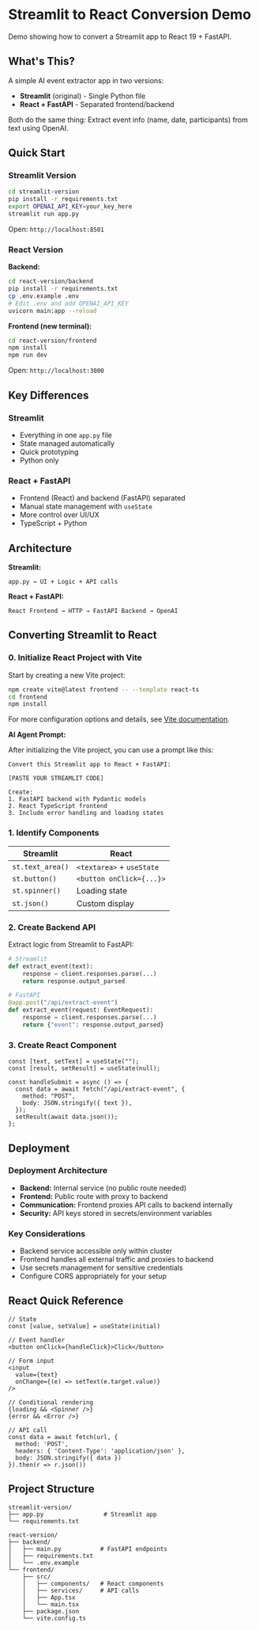 # Streamlit to React Conversion Demo

Demo showing how to convert a Streamlit app to React 19 + FastAPI.

## What's This?

A simple AI event extractor app in two versions:

- **Streamlit** (original) - Single Python file
- **React + FastAPI** - Separated frontend/backend

Both do the same thing: Extract event info (name, date, participants) from text using OpenAI.

## Quick Start

### Streamlit Version

```bash
cd streamlit-version
pip install -r requirements.txt
export OPENAI_API_KEY=your_key_here
streamlit run app.py
```

Open: `http://localhost:8501`

### React Version

**Backend:**

```bash
cd react-version/backend
pip install -r requirements.txt
cp .env.example .env
# Edit .env and add OPENAI_API_KEY
uvicorn main:app --reload
```

**Frontend (new terminal):**

```bash
cd react-version/frontend
npm install
npm run dev
```

Open: `http://localhost:3000`

## Key Differences

### Streamlit

- Everything in one `app.py` file
- State managed automatically
- Quick prototyping
- Python only

### React + FastAPI

- Frontend (React) and backend (FastAPI) separated
- Manual state management with `useState`
- More control over UI/UX
- TypeScript + Python

## Architecture

**Streamlit:**

```
app.py → UI + Logic + API calls
```

**React + FastAPI:**

```
React Frontend → HTTP → FastAPI Backend → OpenAI
```

## Converting Streamlit to React

### 0. Initialize React Project with Vite

Start by creating a new Vite project:

```bash
npm create vite@latest frontend -- --template react-ts
cd frontend
npm install
```

For more configuration options and details, see [Vite documentation](https://vite.dev/guide/).

**AI Agent Prompt:**

After initializing the Vite project, you can use a prompt like this:

```
Convert this Streamlit app to React + FastAPI:

[PASTE YOUR STREAMLIT CODE]

Create:
1. FastAPI backend with Pydantic models
2. React TypeScript frontend
3. Include error handling and loading states
```

### 1. Identify Components

| Streamlit        | React                     |
| ---------------- | ------------------------- |
| `st.text_area()` | `<textarea>` + `useState` |
| `st.button()`    | `<button onClick={...}>`  |
| `st.spinner()`   | Loading state             |
| `st.json()`      | Custom display            |

### 2. Create Backend API

Extract logic from Streamlit to FastAPI:

```python
# Streamlit
def extract_event(text):
    response = client.responses.parse(...)
    return response.output_parsed

# FastAPI
@app.post("/api/extract-event")
def extract_event(request: EventRequest):
    response = client.responses.parse(...)
    return {"event": response.output_parsed}
```

### 3. Create React Component

```tsx
const [text, setText] = useState("");
const [result, setResult] = useState(null);

const handleSubmit = async () => {
  const data = await fetch("/api/extract-event", {
    method: "POST",
    body: JSON.stringify({ text }),
  });
  setResult(await data.json());
};
```

## Deployment

### Deployment Architecture

- **Backend:** Internal service (no public route needed)
- **Frontend:** Public route with proxy to backend
- **Communication:** Frontend proxies API calls to backend internally
- **Security:** API keys stored in secrets/environment variables

### Key Considerations

- Backend service accessible only within cluster
- Frontend handles all external traffic and proxies to backend
- Use secrets management for sensitive credentials
- Configure CORS appropriately for your setup

## React Quick Reference

```tsx
// State
const [value, setValue] = useState(initial)

// Event handler
<button onClick={handleClick}>Click</button>

// Form input
<input
  value={text}
  onChange={(e) => setText(e.target.value)}
/>

// Conditional rendering
{loading && <Spinner />}
{error && <Error />}

// API call
const data = await fetch(url, {
  method: 'POST',
  headers: { 'Content-Type': 'application/json' },
  body: JSON.stringify({ data })
}).then(r => r.json())
```

## Project Structure

```
streamlit-version/
├── app.py                 # Streamlit app
└── requirements.txt

react-version/
├── backend/
│   ├── main.py           # FastAPI endpoints
│   ├── requirements.txt
│   └── .env.example
└── frontend/
    ├── src/
    │   ├── components/   # React components
    │   ├── services/     # API calls
    │   ├── App.tsx
    │   └── main.tsx
    ├── package.json
    └── vite.config.ts
```
